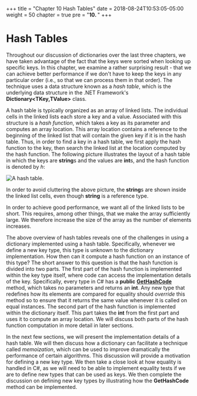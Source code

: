 +++
title = "Chapter 10 Hash Tables"
date = 2018-08-24T10:53:05-05:00
weight = 50
chapter = true
pre = "<b>10. </b>"
+++

# Hash Tables

Throughout our discussion of dictionaries over the last three chapters,
we have taken advantage of the fact that the keys were sorted when
looking up specific keys. In this chapter, we examine a rather
surprising result - that we can achieve better performance if we don't
have to keep the keys in any particular order (i.e., so that we can
process them in that order). The technique uses a data structure known
as a *hash table*, which is the underlying data structure in the .NET
Framework's **Dictionary\<TKey,TValue\>** class.

A hash table is typically organized as an array of linked lists. The
individual cells in the linked lists each store a key and a value.
Associated with this structure is a *hash function*, which takes a key
as its parameter and computes an array location. This array location
contains a reference to the beginning of the linked list that will
contain the given key if it is in the hash table. Thus, in order to find
a key in a hash table, we first apply the hash function to the key, then
search the linked list at the location computed by the hash function.
The following picture illustrates the layout of a hash table in which
the keys are **string**s and the values are **int**s, and the hash
function is denoted by *h*:

![A hash table.](hash-table.jpg)

In order to avoid cluttering the above picture, the **string**s are
shown inside the linked list cells, even though **string** is a
reference type.

In order to achieve good performance, we want all of the linked lists to
be short. This requires, among other things, that we make the array
sufficiently large. We therefore increase the size of the array as the
number of elements increases.

The above overview of hash tables reveals one of the challenges in using
a dictionary implemented using a hash table. Specifically, whenever we
define a new key type, this type is unknown to the dictionary
implementation. How then can it compute a hash function on an instance
of this type? The short answer to this question is that the hash
function is divided into two parts. The first part of the hash function
is implemented within the key type itself, where code can access the
implementation details of the key. Specifically, every type in C\# has a
**public**
[**GetHashCode**](https://msdn.microsoft.com/en-us/library/system.object.gethashcode.aspx)
method, which takes no parameters and returns an **int**. Any new type
that redefines how its elements are compared for equality should
*override* this method so to ensure that it returns the same value
whenever it is called on equal instances. The second part of the hash
function is implemented within the dictionary itself. This part takes
the **int** from the first part and uses it to compute an array
location. We will discuss both parts of the hash function computation in
more detail in later sections.

In the next few sections, we will present the implementation details of
a hash table. We will then discuss how a dictionary can facilitate a
technique called *memoization*, which can be used to improve
dramatically the performance of certain algorithms. This discussion will
provide a motivation for defining a new key type. We then take a close
look at how equality is handled in C\#, as we will need to be able to
implement equality tests if we are to define new types that can be used
as keys. We then complete the discussion on defining new key types by
illustrating how the **GetHashCode** method can be implemented.
